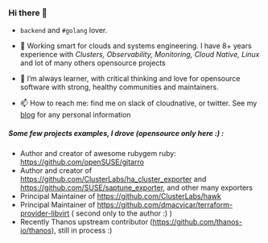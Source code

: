 ### Hi there 👋

-  `backend` and `#golang` lover.

- 🔭 Working  smart for clouds and systems engineering. 
     I have 8+ years experience with *Clusters, Observability, Monitoring, Cloud Native, Linux* and lot of many others opensource projects

- 👯 I’m always learner, with critical thinking and love for opensource software with strong, healthy communities and maintainers.

- 📫 How to reach me: find me on slack of cloudnative, or twitter.  See my [blog](https://mallozup.github.io/) for any personal information

##### Some few projects examples, I drove (opensource only here :) :

- Author and creator of  awesome rubygem ruby: https://github.com/openSUSE/gitarro
- Author and creator of https://github.com/ClusterLabs/ha_cluster_exporter and https://github.com/SUSE/saptune_exporter, and other many exporters
- Principal Maintainer of https://github.com/ClusterLabs/hawk
- Principal Maintainer of https://github.com/dmacvicar/terraform-provider-libvirt ( second only to the author :) )
- Recently Thanos upstream contributor (https://github.com/thanos-io/thanos), still in process :)
